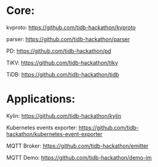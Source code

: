 # Core:

kvproto: https://github.com/tidb-hackathon/kvproto

parser: https://github.com/tidb-hackathon/parser

PD: https://github.com/tidb-hackathon/pd

TiKV: https://github.com/tidb-hackathon/tikv

TiDB: https://github.com/tidb-hackathon/tidb

# Applications:

Kylin: https://github.com/tidb-hackathon/kylin

Kubernetes events exporter: https://github.com/tidb-hackathon/kubernetes-event-exporter

MQTT Broker: https://github.com/tidb-hackathon/emitter

MQTT Demo: https://github.com/tidb-hackathon/demo-im

